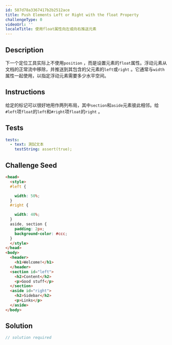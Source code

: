 ```yaml
---
id: 587d78a3367417b2b2512ace
title: Push Elements Left or Right with the float Property
challengeType: 0
videoUrl: ''
localeTitle: 使用float属性向左或向右推送元素
---
```


## Description
<section id="description">下一个定位工具实际上不使用<code>position</code> ，而是设置元素的<code>float</code>属性。浮动元素从文档的正常流中移除，并推送到其包含的父元素的<code>left</code>或<code>right</code> 。它通常与<code>width</code>属性一起使用，以指定浮动元素需要多少水平空间。 </section>

## Instructions
<section id="instructions">给定的标记可以很好地用作两列布局，其中<code>section</code>和<code>aside</code>元素彼此相邻。给<code>#left</code>项<code>float</code>的<code>left</code>和<code>#right</code>项<code>float</code>的<code>right</code> 。 </section>

## Tests
<section id='tests'>

```yml
tests:
  - text: 測試文本
    testString: assert(true);

```

</section>

## Challenge Seed
<section id='challengeSeed'>

<div id='html-seed'>

```html
<head>
  <style>
  #left {

    width: 50%;
  }
  #right {

    width: 40%;
  }
  aside, section {
    padding: 2px;
    background-color: #ccc;
  }
  </style>
</head>
<body>
  <header>
    <h1>Welcome!</h1>
  </header>
  <section id="left">
    <h2>Content</h2>
    <p>Good stuff</p>
  </section>
  <aside id="right">
    <h2>Sidebar</h2>
    <p>Links</p>
  </aside>
</body>

```

</div>



</section>

## Solution
<section id='solution'>

```js
// solution required
```
</section>
